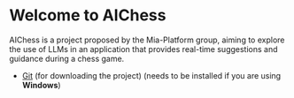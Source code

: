 # Welcome to AIChess

AIChess is a project proposed by the Mia-Platform group, aiming to explore the use of LLMs in an application that provides real-time suggestions and guidance during a chess game.



- [Git](https://git-scm.com) (for downloading the project) (needs to be installed if you are using **Windows**)
